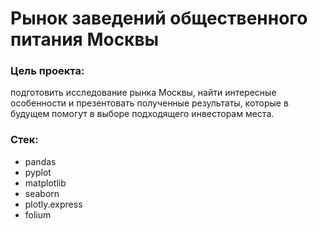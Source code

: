 # Рынок заведений общественного питания Москвы


### Цель проекта:
подготовить исследование рынка Москвы, найти интересные особенности и презентовать полученные результаты, которые в будущем помогут в выборе подходящего инвесторам места.

### Стек:
 - pandas
 - pyplot
 - matplotlib
 - seaborn
 - plotly.express
 - folium
